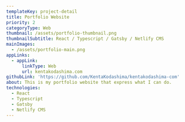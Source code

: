 ```yaml
---
templateKey: project-detail
title: Portfolio Website
priority: 2
categoryType: Web
thumbnail: /assets/portfolio-thumbnail.png
thumbnailSubtitle: React / Typescript / Gatsby / Netlify CMS
mainImages:
  - /assets/portfolio-main.png
appLinks:
  - appLink:
      linkType: Web
      url: kentakodashima.com
githubLink: 'https://github.com/KentaKodashima/kentakodashima-com'
about: This is my portfolio website that express what I can do.
technologies:
  - React
  - Typescript
  - Gatsby
  - Netlify CMS
---
```


